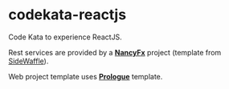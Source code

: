 # codekata-reactjs
Code Kata to experience ReactJS.

Rest services are provided by a **[NancyFx](https://github.com/NancyFx/Nancy/wiki/Introduction "NancyFx")** project (template from [SideWaffle](http://sidewaffle.com/ "Side Waffle")).

Web project template uses **[Prologue](http://html5up.net/prologue)** template.
